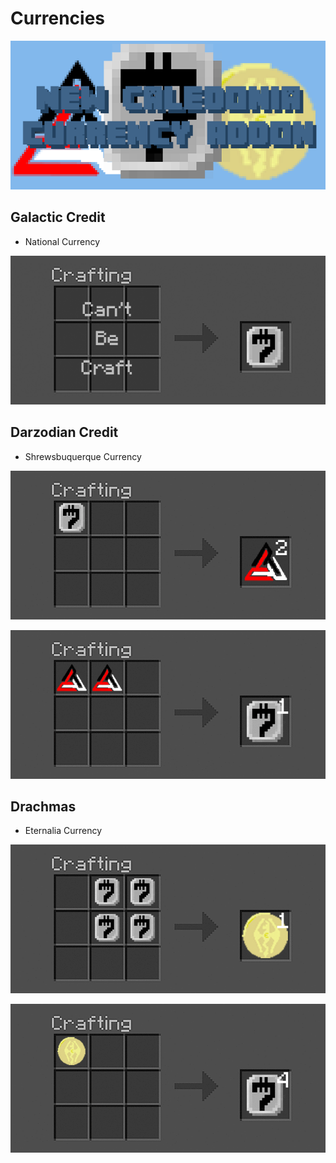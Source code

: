# Currencies

![Background](../background.png)

## Galactic Credit
- National Currency

[![credit_recipe.png](images/credit_recipe.png)](images/credit_recipe.png)

## Darzodian Credit
- Shrewsbuquerque Currency

[![darzodian_credit_recipe.gif](images/darzodian_credit_recipe.gif)](images/darzodian_credit_recipe.png)

[![darzodian_credit_revert.gif](images/darzodian_credit_revert.gif)](images/darzodian_credit_revert.png)

## Drachmas 
- Eternalia Currency

[![darchma_credit_recipe.gif](images/darchma_credit_recipe.gif)](images/darchma_credit_recipe.gif)

[![darchma_credit_revert](images/darchma_credit_revert.gif)](images/darchma_credit_revert.gif)
